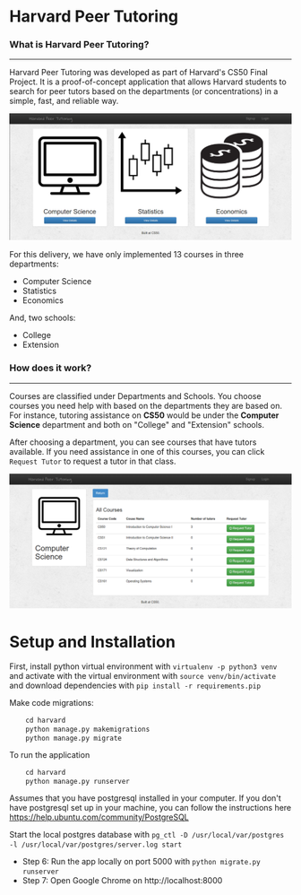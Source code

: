 # Harvard Peer Tutoring

### What is Harvard Peer Tutoring?
---

Harvard Peer Tutoring was developed as part of Harvard's CS50 Final Project.
It is a proof-of-concept application that allows Harvard students to search for peer tutors
based on the departments (or concentrations) in a simple, fast, and reliable way.

![Home Page](hpt_1.png)

For this delivery, we have only implemented 13 courses in three departments:

* Computer Science
* Statistics
* Economics

And, two schools:

* College
* Extension

### How does it work?
---

Courses are classified under Departments and Schools. You choose courses you need
help with based on the departments they are based on. For instance, tutoring
assistance on **CS50** would be under the **Computer Science** department and both on
"College" and "Extension" schools.

After choosing a department, you can see courses that have tutors available. If
you need assistance in one of this courses, you can click `Request Tutor` to
request a tutor in that class.

![Home Page](hpt_2.png)

# Setup and Installation

First, install python virtual environment with `virtualenv -p python3 venv` and
activate with the virtual environment with `source venv/bin/activate` and download
dependencies with `pip install -r requirements.pip`

Make code migrations:

		cd harvard
		python manage.py makemigrations
		python manage.py migrate

To run the application

		cd harvard
		python manage.py runserver

Assumes that you have postgresql installed in your computer. If you don't have postgresql set
up in your machine, you can follow the instructions here https://help.ubuntu.com/community/PostgreSQL


Start the local postgres database with ```pg_ctl -D /usr/local/var/postgres -l /usr/local/var/postgres/server.log start```
* Step 6: Run the app locally on port 5000 with ```python migrate.py runserver```
* Step 7: Open Google Chrome on http://localhost:8000
